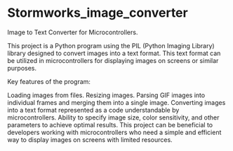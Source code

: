 # Stormworks_image_converter
Image to Text Converter for Microcontrollers.

This project is a Python program using the PIL (Python Imaging Library) library designed to convert images into a text format. This text format can be utilized in microcontrollers for displaying images on screens or similar purposes.

Key features of the program:

Loading images from files.
Resizing images.
Parsing GIF images into individual frames and merging them into a single image.
Converting images into a text format represented as a code understandable by microcontrollers.
Ability to specify image size, color sensitivity, and other parameters to achieve optimal results.
This project can be beneficial to developers working with microcontrollers who need a simple and efficient way to display images on screens with limited resources.

